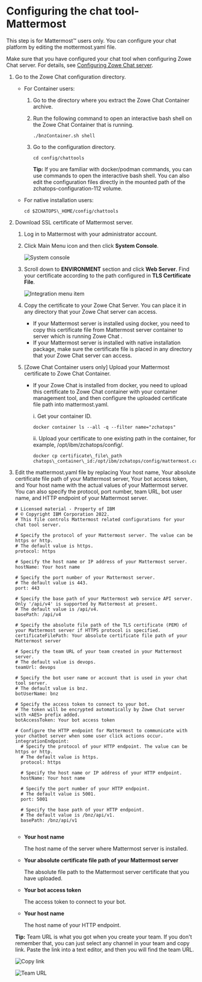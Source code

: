 # Configuring the chat tool-Mattermost

This step is for Mattermost™ users only. You can configure your chat platform by editing the mottermost.yaml file.

Make sure that you have configured your chat tool when configuring Zowe Chat server. For details, see [Configuring Zowe Chat server](chatops_config_chatops_server.md).

1.  Go to the Zowe Chat configuration directory.

    -   For Container users:
        1.  Go to the directory where you extract the Zowe Chat Container archive.
        2.  Run the following command to open an interactive bash shell on the Zowe Chat Container that is running.

            ```
            ./bnzContainer.sh shell
            ```

        3.  Go to the configuration directory.

            ```
            cd config/chattools
            ```

            **Tip:** If you are familiar with docker/podman commands, you can use commands to open the interactive bash shell. You can also edit the configuration files directly in the mounted path of the zchatops-configuration-112 volume.

    -   For native installation users:

        ```
        cd $ZCHATOPS\_HOME/config/chattools
        ```

2.  Download SSL certificate of Mattermost server.

    1.  Log in to Mattermost with your administrator account.
    2.  Click Main Menu icon and then click **System Console**.

        ![System console](bnz_mattermost_system_console.png "System console")

    3.  Scroll down to **ENVIRONMENT** section and click **Web Server**. Find your certificate according to the path configured in **TLS Certificate File**.

        ![Integration menu item](environment_web_server.png "Environment menu item")

    4.  Copy the certificate to your Zowe Chat Server. You can place it in any directory that your Zowe Chat server can access.
        -   If your Mattermost server is installed using docker, you need to copy this certificate file from Mattermost server container to server which is running Zowe Chat .
        -   If your Mattermost server is installed with native installation package, make sure the certificate file is placed in any directory that your Zowe Chat server can access.
    5.  \[Zowe Chat Container users only\] Upload your Mattermost certificate to Zowe Chat Container.
        -   If your Zowe Chat is installed from docker, you need to upload this certificate to Zowe Chat container with your container management tool, and then configure the uploaded certificate file path into mattermost.yaml.

            i. Get your container ID.

            ```
            docker container ls --all -q --filter name="zchatops"
            ```

            ii. Upload your certificate to one existing path in the container, for example, /opt/ibm/zchatops/config/.

            ```
            docker cp certificate\_file\_path chatops\_container\_id:/opt/ibm/zchatops/config/mattermost.crt
            ```

3.  Edit the mattermost.yaml file by replacing Your host name, Your absolute certificate file path of your Mattermost server, Your bot access token, and Your host name with the actual values of your Mattermost server. You can also specify the protocol, port number, team URL, bot user name, and HTTP endpoint of your Mattermost server.

    ```
    # Licensed material - Property of IBM
    # © Copyright IBM Corporation 2022.
    # This file controls Mattermost related configurations for your chat tool server.
    
    # Specify the protocol of your Mattermost server. The value can be https or http.
    # The default value is https.
    protocol: https
    
    # Specify the host name or IP address of your Mattermost server.
    hostName: Your host name
    
    # Specify the port number of your Mattermost server.
    # The default value is 443.
    port: 443
    
    # Specify the base path of your Mattermost web service API server. Only '/api/v4' is supported by Mattermost at present.
    # The default value is /api/v4.
    basePath: /api/v4
    
    # Specify the absolute file path of the TLS certificate (PEM) of your Mattermost server if HTTPS protocol is specified.
    certificateFilePath: Your absolute certificate file path of your Mattermost server
    
    # Specify the team URL of your team created in your Mattermost server.
    # The default value is devops.
    teamUrl: devops
    
    # Specify the bot user name or account that is used in your chat tool server.
    # The default value is bnz.
    botUserName: bnz
    
    # Specify the access token to connect to your bot.
    # The token will be encrypted automatically by Zowe Chat server with <AES> prefix added.
    botAccessToken: Your bot access token
    
    # Configure the HTTP endpoint for Mattermost to communicate with your chatbot server when some user click actions occur.
    integrationEndpoint:
      # Specify the protocol of your HTTP endpoint. The value can be https or http.
      # The default value is https.
      protocol: https
    
      # Specify the host name or IP address of your HTTP endpoint.
      hostName: Your host name
    
      # Specify the port number of your HTTP endpoint.
      # The default value is 5001.
      port: 5001
      
      # Specify the base path of your HTTP endpoint.
      # The default value is /bnz/api/v1.
      basePath: /bnz/api/v1
    
    
    ```

    -   **Your host name**

        The host name of the server where Mattermost server is installed.

    -   **Your absolute certificate file path of your Mattermost server**

        The absolute file path to the Mattermost server certificate that you have uploaded.

    -   **Your bot access token**

        The access token to connect to your bot.

    -   **Your host name**

        The host name of your HTTP endpoint.

    **Tip:** Team URL is what you got when you create your team. If you don't remember that, you can just select any channel in your team and copy link. Paste the link into a text editor, and then you will find the team URL.

    ![](bnz_mattermost_channel_link.png "Copy link")

    ![](bnz_mattermost_team_url.png "Team URL")


